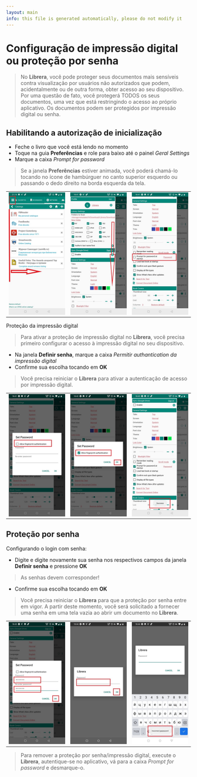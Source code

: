 ```yaml
---
layout: main
info: this file is generated automatically, please do not modify it
---
```


# Configuração de impressão digital ou proteção por senha

> No **Librera**, você pode proteger seus documentos mais sensíveis contra visualização por usuários não autorizados que podem, acidentalmente ou de outra forma, obter acesso ao seu dispositivo. Por uma questão de fato, você protegerá TODOS os seus documentos, uma vez que está restringindo o acesso ao próprio aplicativo.
Os documentos podem ser protegidos por impressão digital ou senha.

## Habilitando a autorização de inicialização

* Feche o livro que você está lendo no momento
* Toque na guia **Preferências** e role para baixo até o painel _Geral Settings_
* Marque a caixa _Prompt for password_
> Se a janela **Preferências** estiver animada, você poderá chamá-lo tocando no ícone de hambúrguer no canto superior esquerdo ou passando o dedo direito na borda esquerda da tela.

||||
|-|-|-|
|![](1.jpg)|![](2.jpg)|![](3.jpg)|

Proteção da impressão digital

> Para ativar a proteção de impressão digital no **Librera**, você precisa primeiro configurar o acesso à impressão digital no seu dispositivo.
* Na janela **Definir senha**, marque a caixa _Permitir authantication da impressão digital_
* Confirme sua escolha tocando em **OK**

> Você precisa reiniciar o **Librera** para ativar a autenticação de acesso por impressão digital.

||||
|-|-|-|
|![](4.jpg)|![](5.jpg)|![](7.jpg)|

## Proteção por senha

Configurando o login com senha:

* Digite e digite novamente sua senha nos respectivos campos da janela **Definir senha** e pressione **OK**
> As senhas devem corresponder!
* Confirme sua escolha tocando em **OK**

> Você precisa reiniciar o **Librera** para que a proteção por senha entre em vigor. A partir deste momento, você será solicitado a fornecer uma senha em uma tela vazia ao abrir um documento no **Librera**.

||||
|-|-|-|
|![](6.jpg)|![](8.jpg)|![](10.jpg)|

> Para remover a proteção por senha/impressão digital, execute o **Librera**, autentique-se no aplicativo, vá para a caixa _Prompt for password_ e desmarque-o.
